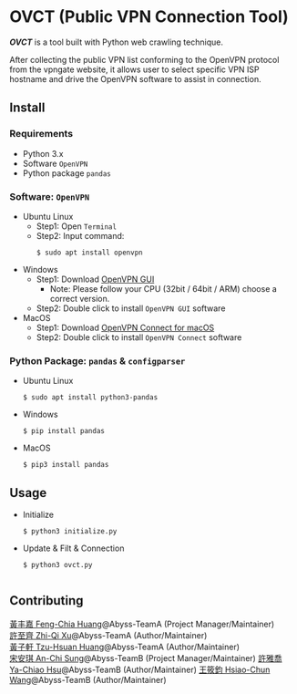 # OVCT (Public VPN Connection Tool)
***OVCT*** is a tool built with Python web crawling technique.

After collecting the public VPN list conforming to the OpenVPN protocol from the vpngate website, it allows user to select specific VPN ISP hostname and drive the OpenVPN software to assist in connection.

## Install
### Requirements
* Python 3.x
* Software `OpenVPN` 
* Python package `pandas`

### Software: `OpenVPN`
* Ubuntu Linux
   * Step1: Open `Terminal`
   * Step2: Input command: 
      ```
      $ sudo apt install openvpn
      ```
* Windows
   * Step1: Download [OpenVPN GUI](https://openvpn.net/community-downloads/)
       * Note: Please follow your CPU (32bit / 64bit / ARM) choose a correct version.
   * Step2: Double click to install `OpenVPN GUI` software
* MacOS
   * Step1: Download [OpenVPN Connect for macOS](https://openvpn.net/downloads/openvpn-connect-v3-macos.dmg)
   * Step2: Double click to install `OpenVPN Connect` software

### Python Package: `pandas` & `configparser`
* Ubuntu Linux
   ```
   $ sudo apt install python3-pandas
   ```
* Windows
   ``` 
   $ pip install pandas
   ```
* MacOS
   ```
   $ pip3 install pandas
   ```

## Usage
* Initialize
  ```
  $ python3 initialize.py
  ```
* Update & Filt & Connection
  ```
  $ python3 ovct.py
  ```

```
```

## Contributing
[黃丰嘉 Feng-Chia Huang](https://github.com/bessyhuang)@Abyss-TeamA (Project Manager/Maintainer)<br />
[許至齊 Zhi-Qi Xu](https://github.com/xkeBANg)@Abyss-TeamA (Author/Maintainer)<br />
[黃子軒 Tzu-Hsuan Huang](https://github.com/Nima-Huang)@Abyss-TeamA (Author/Maintainer)<br />
[宋安琪 An-Chi Sung](https://github.com/Anzheim)@Abyss-TeamB (Project Manager/Maintainer)
[許雅喬 Ya-Chiao Hsu](https://github.com/Chiao52)@Abyss-TeamB (Author/Maintainer)
[王筱鈞 Hsiao-Chun Wang](https://github.com/momo8042)@Abyss-TeamB (Author/Maintainer)
